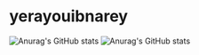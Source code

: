 # yerayouibnarey

![Anurag's GitHub stats](https://github-readme-stats.vercel.app/api?username=youbinarey&show_icons=true&theme=transparent)
![Anurag's GitHub stats](https://github-readme-stats-alpha-seven-91.vercel.app/api?username=youbinarey&show_icons=true&theme=transparent)
